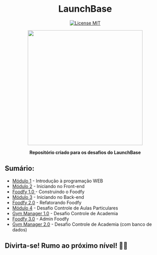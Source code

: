 <h1 align="center">
LaunchBase
</h1>

<p align="center">
  <a href="https://opensource.org/licenses/MIT">
    <img src="https://img.shields.io/badge/License-MIT-blue.svg" alt="License MIT">
  </a>
</p>

<p align="center">
  <img width="360" src="https://user-images.githubusercontent.com/48728541/84803421-5b6eb480-afd8-11ea-91ea-883c5ef9f2d1.png" />
</p>

<p align="center">
 <strong>Repositório criado para os desafios do LaunchBase</strong>
</p>

## Sumário:

- [Módulo 1](./Modulo1) - Introdução à programação WEB
- [Módulo 2](./Modulo2) - Iniciando no Front-end
- [Foodfy 1.0 ](./Foodfy1) - Construindo o Foodfy
- [Módulo 3](./Modulo3) - Iniciando no Back-end
- [Foodfy 2.0](./Foodfy2) - Refatorando Foodfy
- [Módulo 4](./Modulo4) - Desafio Controle de Aulas Particulares
- [Gym Manager 1.0](./GymManager1) - Desafio Controle de Academia
- [Foodfy 3.0](./Foodfy3) - Admin Foodfy
- [Gym Manager 2.0](./GymManager2) - Desafio Controle de Academia (com banco de dados)


## Divirta-se! Rumo ao próximo nível! 🚀🚀
